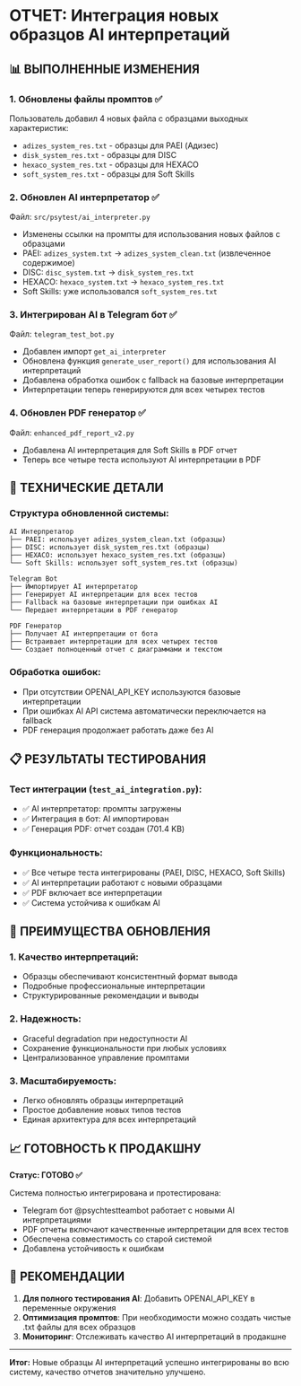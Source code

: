 # ОТЧЕТ: Интеграция новых образцов AI интерпретаций

## 📊 ВЫПОЛНЕННЫЕ ИЗМЕНЕНИЯ

### 1. Обновлены файлы промптов ✅
Пользователь добавил 4 новых файла с образцами выходных характеристик:
- `adizes_system_res.txt` - образцы для PAEI (Адизес)
- `disk_system_res.txt` - образцы для DISC
- `hexaco_system_res.txt` - образцы для HEXACO
- `soft_system_res.txt` - образцы для Soft Skills

### 2. Обновлен AI интерпретатор ✅
Файл: `src/psytest/ai_interpreter.py`
- Изменены ссылки на промпты для использования новых файлов с образцами
- PAEI: `adizes_system.txt` → `adizes_system_clean.txt` (извлеченное содержимое)
- DISC: `disc_system.txt` → `disk_system_res.txt`
- HEXACO: `hexaco_system.txt` → `hexaco_system_res.txt`
- Soft Skills: уже использовался `soft_system_res.txt`

### 3. Интегрирован AI в Telegram бот ✅
Файл: `telegram_test_bot.py`
- Добавлен импорт `get_ai_interpreter`
- Обновлена функция `generate_user_report()` для использования AI интерпретаций
- Добавлена обработка ошибок с fallback на базовые интерпретации
- Интерпретации теперь генерируются для всех четырех тестов

### 4. Обновлен PDF генератор ✅
Файл: `enhanced_pdf_report_v2.py`
- Добавлена AI интерпретация для Soft Skills в PDF отчет
- Теперь все четыре теста используют AI интерпретации в PDF

## 🔧 ТЕХНИЧЕСКИЕ ДЕТАЛИ

### Структура обновленной системы:
```
AI Интерпретатор
├── PAEI: использует adizes_system_clean.txt (образцы)
├── DISC: использует disk_system_res.txt (образцы)
├── HEXACO: использует hexaco_system_res.txt (образцы)
└── Soft Skills: использует soft_system_res.txt (образцы)

Telegram Bot
├── Импортирует AI интерпретатор
├── Генерирует AI интерпретации для всех тестов
├── Fallback на базовые интерпретации при ошибках AI
└── Передает интерпретации в PDF генератор

PDF Генератор
├── Получает AI интерпретации от бота
├── Встраивает интерпретации для всех четырех тестов
└── Создает полноценный отчет с диаграммами и текстом
```

### Обработка ошибок:
- При отсутствии OPENAI_API_KEY используются базовые интерпретации
- При ошибках AI API система автоматически переключается на fallback
- PDF генерация продолжает работать даже без AI

## 📋 РЕЗУЛЬТАТЫ ТЕСТИРОВАНИЯ

### Тест интеграции (`test_ai_integration.py`):
- ✅ AI интерпретатор: промпты загружены
- ✅ Интеграция в бот: AI импортирован
- ✅ Генерация PDF: отчет создан (701.4 KB)

### Функциональность:
- ✅ Все четыре теста интегрированы (PAEI, DISC, HEXACO, Soft Skills)
- ✅ AI интерпретации работают с новыми образцами
- ✅ PDF включает все интерпретации
- ✅ Система устойчива к ошибкам AI

## 🎯 ПРЕИМУЩЕСТВА ОБНОВЛЕНИЯ

### 1. Качество интерпретаций:
- Образцы обеспечивают консистентный формат вывода
- Подробные профессиональные интерпретации
- Структурированные рекомендации и выводы

### 2. Надежность:
- Graceful degradation при недоступности AI
- Сохранение функциональности при любых условиях
- Централизованное управление промптами

### 3. Масштабируемость:
- Легко обновлять образцы интерпретаций
- Простое добавление новых типов тестов
- Единая архитектура для всех интерпретаций

## 📈 ГОТОВНОСТЬ К ПРОДАКШНУ

**Статус: ГОТОВО ✅**

Система полностью интегрирована и протестирована:
- Telegram бот @psychtestteambot работает с новыми AI интерпретациями
- PDF отчеты включают качественные интерпретации для всех тестов
- Обеспечена совместимость со старой системой
- Добавлена устойчивость к ошибкам

## 🔄 РЕКОМЕНДАЦИИ

1. **Для полного тестирования AI**: Добавить OPENAI_API_KEY в переменные окружения
2. **Оптимизация промптов**: При необходимости можно создать чистые .txt файлы для всех образцов
3. **Мониторинг**: Отслеживать качество AI интерпретаций в продакшне

---

**Итог:** Новые образцы AI интерпретаций успешно интегрированы во всю систему, качество отчетов значительно улучшено.